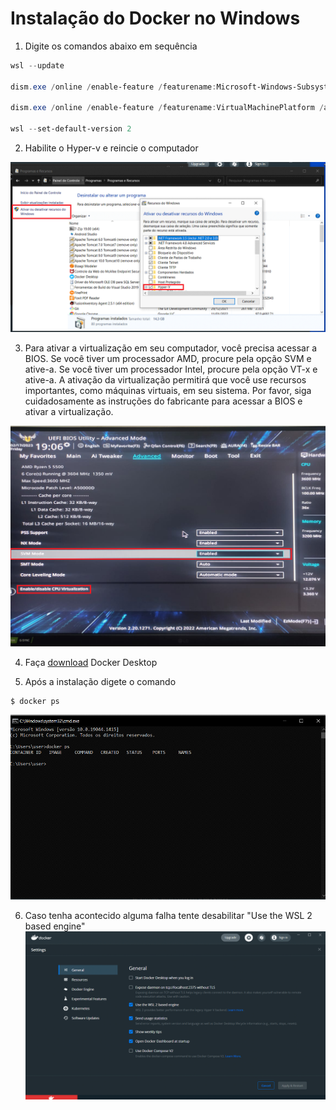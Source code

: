 # Instalação do Docker no Windows

1. Digite os comandos abaixo em sequência
 
``` powershell
wsl --update 

dism.exe /online /enable-feature /featurename:Microsoft-Windows-Subsystem-Linux /all /norestart 

dism.exe /online /enable-feature /featurename:VirtualMachinePlatform /all /norestart 

wsl --set-default-version 2 
```

2. Habilite o Hyper-v e reincie o computador

![Ativação hyper-v](./assets/images/hyper-v.png)

3. Para ativar a virtualização em seu computador, você precisa acessar a BIOS. Se você tiver um processador AMD, procure pela opção SVM e ative-a. Se você tiver um processador Intel, procure pela opção VT-x e ative-a. A ativação da virtualização permitirá que você use recursos importantes, como máquinas virtuais, em seu sistema. Por favor, siga cuidadosamente as instruções do fabricante para acessar a BIOS e ativar a virtualização.

![Ativação hyper-v](./assets/images/virtualizacao.png)

4. Faça [download](https://www.docker.com/get-started) Docker Desktop

5. Após a instalação digete o comando

``` shell
$ docker ps
```

![Teste Docker](./assets/images/docker-ps.png)

6. Caso tenha acontecido alguma falha tente desabilitar "Use the WSL 2 based engine"
    ![Ativação hyper-v](./assets/images/disable-wsl2.png)


  
